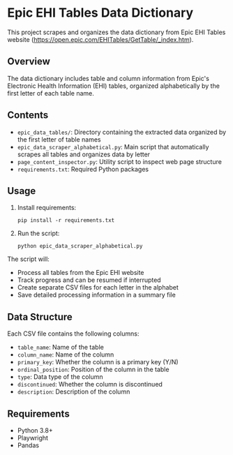 # Epic EHI Tables Data Dictionary

This project scrapes and organizes the data dictionary from Epic EHI Tables website (https://open.epic.com/EHITables/GetTable/_index.htm).

## Overview

The data dictionary includes table and column information from Epic's Electronic Health Information (EHI) tables, organized alphabetically by the first letter of each table name.

## Contents

- `epic_data_tables/`: Directory containing the extracted data organized by the first letter of table names
- `epic_data_scraper_alphabetical.py`: Main script that automatically scrapes all tables and organizes data by letter
- `page_content_inspector.py`: Utility script to inspect web page structure
- `requirements.txt`: Required Python packages

## Usage

1. Install requirements:
   ```
   pip install -r requirements.txt
   ```

2. Run the script:
   ```
   python epic_data_scraper_alphabetical.py
   ```

The script will:
- Process all tables from the Epic EHI website
- Track progress and can be resumed if interrupted
- Create separate CSV files for each letter in the alphabet
- Save detailed processing information in a summary file

## Data Structure

Each CSV file contains the following columns:
- `table_name`: Name of the table
- `column_name`: Name of the column
- `primary_key`: Whether the column is a primary key (Y/N)
- `ordinal_position`: Position of the column in the table
- `type`: Data type of the column
- `discontinued`: Whether the column is discontinued
- `description`: Description of the column

## Requirements

- Python 3.8+
- Playwright
- Pandas
